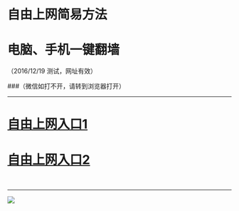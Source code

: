 ﻿# 自由上网简易方法

# 电脑、手机一键翻墙

（2016/12/19 测试，网址有效）


###（微信如打不开，请转到浏览器打开）



***
# <a href="https://d2roegnb07oze9.cloudfront.net" target="_blank">自由上网入口1</a>
# <a href="https://github.com/ogate/ogate/blob/master/README.md?1218" target="_blank">自由上网入口2</a>
﻿
***



<img src="https://camo.githubusercontent.com/81ca426978be68652bc3660ca87554fc756a75ce/68747470733a2f2f646666766d347a64686565652e636c6f756466726f6e742e6e65742f7069632f796a66712d32303136303833316f6b2d622e706e67" /> 